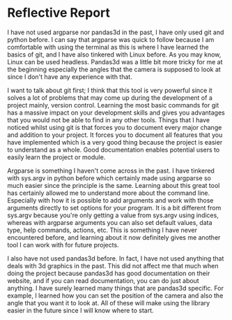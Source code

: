 # Reflective Report
I have not used argparse nor pandas3d in the past, I have only used git and python before. 
I can say that argparse was quick to follow because I am comfortable with using the terminal as this is where I have learned the basics of git, and I have also tinkered with Linux before.
As you may know, Linux can be used headless.
Pandas3d was a little bit more tricky for me at the beginning especially the angles that the camera is supposed to look at since I don't have any experience with that.

I want to talk about git first; I think that this tool is very powerful since it solves a lot of problems that may come up during the development of a project mainly, version control.
Learning the most basic commands for git has a massive impact on your development skills and gives you advantages that you would not be able to find in any other tools. 
Things that I have noticed whilst using git is that forces you to document every major change and addition to your project.
It forces you to document all features that you have implemented which is a very good thing because the project is easier to understand as a whole.
Good documentation enables potential users to easily learn the project or module. 

Argparse is something I haven't come across in the past. 
I have tinkered with sys.argv in python before which certainly made using argparse so much easier since the principle is the same. 
Learning about this great tool has certainly allowed me to understand more about the command line. 
Especially with how it is possible to add arguments and work with those arguments directly to set options for your program.
It is a bit different from sys.argv because you're only getting a value from sys.argv using indices, whereas with argparse arguments you can also set default values, data type, help commands, actions, etc.
This is something I have never encountered before, and learning about it now definitely gives me another tool I can work with for future projects.

I also have not used pandas3d before. In fact, I have not used anything that deals with 3d graphics in the past.
This did not affect me that much when doing the project because pandas3d has good documentation on their website, and if you can read documentation, you can do just about anything.
I have surely learned many things that are pandas3d specific.
For example, I learned how you can set the position of the camera and also the angle that you want it to look at. 
All of these will make using the library easier in the future since I will know where to start.


